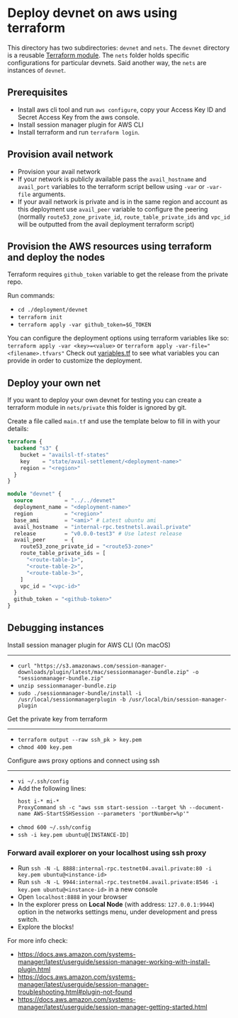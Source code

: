 # Deploy devnet on aws using terraform

This directory has two subdirectories: `devnet` and `nets`.
The `devnet` directory is a reusable [Terraform
module](https://www.terraform.io/language/modules). The `nets` folder
holds specific configurations for particular devnets. Said another way,
the `nets` are instances of `devnet`. 

## Prerequisites
- Install aws cli tool and run `aws configure`, copy your Access Key ID and Secret Access Key from the aws console.
- Install session manager plugin for AWS CLI
- Install terraform and run `terraform login`.

## Provision avail network
- Provision your avail network
- If your network is publicly available pass the `avail_hostname` and `avail_port` variables to the terraform script bellow using `-var` or `-var-file` arguments. 
- If your avail network is private and is in the same region and account as this deployment use `avail_peer` variable to configure the peering (normally `route53_zone_private_id`, `route_table_private_ids` and `vpc_id` will be outputted from the avail deployment terraform script)

## Provision the AWS resources using terraform and deploy the nodes

Terraform requires `github_token` variable to get the release from the private repo.

Run commands:
- `cd ./deployment/devnet`
- `terraform init`
- `terraform apply -var github_token=$G_TOKEN` 

You can configure the deployment options using terraform variables like so: `terraform apply -var <key>=<value>` or `terraform apply -var-file="<filename>.tfvars"`
Check out [variables.tf](./devnet/variables.tf) to see what variables you can provide in order to customize the deployment.

## Deploy your own net

If you want to deploy your own devnet for testing you can create a terraform module in `nets/private` this folder is ignored by git.

Create a file called `main.tf` and use the template below to fill in with your details:
```terraform
terraform {
  backend "s3" {
    bucket = "availsl-tf-states"
    key    = "state/avail-settlement/<deployment-name>"
    region = "<region>"
  }
}

module "devnet" {
  source          = "../../devnet"
  deployment_name = "<deployment-name>"
  region          = "<region>"
  base_ami        = "<ami>" # Latest ubuntu ami 
  avail_hostname  = "internal-rpc.testnetsl.avail.private"
  release         = "v0.0.0-test3" # Use latest release
  avail_peer      = {
    route53_zone_private_id = "<route53-zone>"
    route_table_private_ids = [ 
      "<route-table-1>",
      "<route-table-2>",
      "<route-table-3>",
    ]
    vpc_id = "<vpc-id>"
  }
  github_token = "<github-token>"
}
```

## Debugging instances

Install session manager plugin for AWS CLI (On macOS)
___
- `curl "https://s3.amazonaws.com/session-manager-downloads/plugin/latest/mac/sessionmanager-bundle.zip" -o "sessionmanager-bundle.zip"`
- `unzip sessionmanager-bundle.zip`
- `sudo ./sessionmanager-bundle/install -i /usr/local/sessionmanagerplugin -b /usr/local/bin/session-manager-plugin`

Get the private key from terraform
___
- `terraform output --raw ssh_pk > key.pem`
- `chmod 400 key.pem`

Configure aws proxy options and connect using ssh
___
- `vi ~/.ssh/config`
- Add the following lines: 
  ```
  host i-* mi-*
  ProxyCommand sh -c "aws ssm start-session --target %h --document-name AWS-StartSSHSession --parameters 'portNumber=%p'"
  ```
- `chmod 600 ~/.ssh/config`
- `ssh -i key.pem ubuntu@[INSTANCE-ID]`

### Forward avail explorer on your localhost using ssh proxy
- Run `ssh -N -L 8888:internal-rpc.testnet04.avail.private:80 -i key.pem ubuntu@<instance-id>`
- Run `ssh -N -L 9944:internal-rpc.testnet04.avail.private:8546 -i key.pem ubuntu@<instance-id>` in a new console
- Open `localhost:8888` in your browser
- In the explorer press on **Local Node** (with address: `127.0.0.1:9944`) option in the networks settings menu, under development and press switch.
- Explore the blocks!

For more info check:
- https://docs.aws.amazon.com/systems-manager/latest/userguide/session-manager-working-with-install-plugin.html
- https://docs.aws.amazon.com/systems-manager/latest/userguide/session-manager-troubleshooting.html#plugin-not-found
- https://docs.aws.amazon.com/systems-manager/latest/userguide/session-manager-getting-started.html
